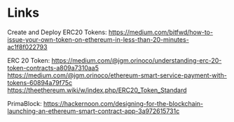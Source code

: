 # Links

Create and Deploy ERC20 Tokens:
https://medium.com/bitfwd/how-to-issue-your-own-token-on-ethereum-in-less-than-20-minutes-ac1f8f022793

ERC 20 Token:
https://medium.com/@jgm.orinoco/understanding-erc-20-token-contracts-a809a7310aa5
https://medium.com/@jgm.orinoco/ethereum-smart-service-payment-with-tokens-60894a79f75c
https://theethereum.wiki/w/index.php/ERC20_Token_Standard

PrimaBlock:
https://hackernoon.com/designing-for-the-blockchain-launching-an-ethereum-smart-contract-app-3a972615731c

